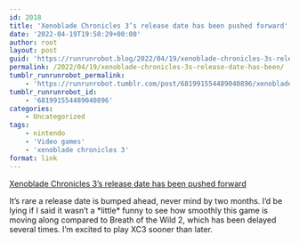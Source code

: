 ```yaml
---
id: 2018
title: 'Xenoblade Chronicles 3’s release date has been pushed forward'
date: '2022-04-19T19:50:29+00:00'
author: root
layout: post
guid: 'https://runrunrobot.blog/2022/04/19/xenoblade-chronicles-3s-release-date-has-been/'
permalink: /2022/04/19/xenoblade-chronicles-3s-release-date-has-been/
tumblr_runrunrobot_permalink:
    - 'https://runrunrobot.tumblr.com/post/681991554489040896/xenoblade-chronicles-3s-release-date-has-been'
tumblr_runrunrobot_id:
    - '681991554489040896'
categories:
    - Uncategorized
tags:
    - nintendo
    - 'Video games'
    - 'xenoblade chronicles 3'
format: link
---
```


[Xenoblade Chronicles 3’s release date has been pushed forward](https://www.videogameschronicle.com/news/xenoblade-chronicles-3s-release-date-has-been-pushed-forward/)

<div class="link_description">It’s rare a release date is bumped ahead, never mind by two months. I’d be lying if I said it wasn’t a *little* funny to see how smoothly this game is moving along compared to Breath of the Wild 2, which has been delayed several times. I’m excited to play XC3 sooner than later.

</div>